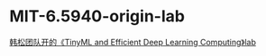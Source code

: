 # MIT-6.5940-origin-lab

[韩松团队开的《TinyML and Efficient Deep Learning Computing》lab](https://hanlab.mit.edu/courses/2024-fall-65940)